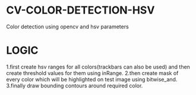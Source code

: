 # CV-COLOR-DETECTION-HSV
Color detection using opencv and hsv parameters
# LOGIC
1.first create hsv ranges for all colors(trackbars can also be used) and then create threshold values for them using inRange. 
2.then  create mask  of every color which will be highlighted on test image using bitwise_and.
3.finally  draw bounding contours around required color.
